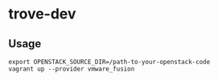 # trove-dev


## Usage

```
export OPENSTACK_SOURCE_DIR=/path-to-your-openstack-code
vagrant up --provider vmware_fusion
```